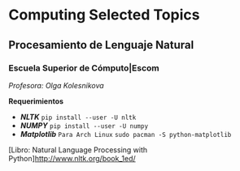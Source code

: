 # Computing Selected Topics
## Procesamiento de Lenguaje Natural
### Escuela Superior de Cómputo|Escom 
*Profesora: Olga Kolesnikova*

__Requerimientos__
- ***NLTK***
`pip install --user -U nltk`
- ***NUMPY***
`pip install --user -U numpy`
- ***Matplotlib***
`Para Arch Linux`
`sudo pacman -S python-matplotlib`

[Libro: Natural Language Processing with Python]http://www.nltk.org/book_1ed/
